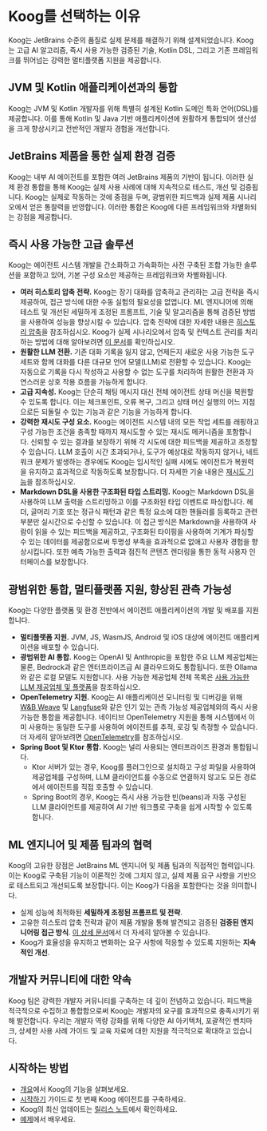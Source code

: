 # Koog를 선택하는 이유

Koog는 JetBrains 수준의 품질로 실제 문제를 해결하기 위해 설계되었습니다. Koog는 고급 AI 알고리즘, 즉시 사용 가능한 검증된 기술, Kotlin DSL, 그리고 기존 프레임워크를 뛰어넘는 강력한 멀티플랫폼 지원을 제공합니다.

## JVM 및 Kotlin 애플리케이션과의 통합

Koog는 JVM 및 Kotlin 개발자를 위해 특별히 설계된 Kotlin 도메인 특화 언어(DSL)를 제공합니다. 이를 통해 Kotlin 및 Java 기반 애플리케이션에 원활하게 통합되어 생산성을 크게 향상시키고 전반적인 개발자 경험을 개선합니다.

## JetBrains 제품을 통한 실제 환경 검증

Koog는 내부 AI 에이전트를 포함한 여러 JetBrains 제품의 기반이 됩니다. 이러한 실제 환경 통합을 통해 Koog는 실제 사용 사례에 대해 지속적으로 테스트, 개선 및 검증됩니다. Koog는 실제로 작동하는 것에 중점을 두며, 광범위한 피드백과 실제 제품 시나리오에서 얻은 통찰력을 반영합니다. 이러한 통합은 Koog에 다른 프레임워크와 차별화되는 강점을 제공합니다.

## 즉시 사용 가능한 고급 솔루션

Koog는 에이전트 시스템 개발을 간소화하고 가속화하는 사전 구축된 조합 가능한 솔루션을 포함하고 있어, 기본 구성 요소만 제공하는 프레임워크와 차별화됩니다.

*   **여러 히스토리 압축 전략.** Koog는 장기 대화를 압축하고 관리하는 고급 전략을 즉시 제공하여, 접근 방식에 대한 수동 실험의 필요성을 없앱니다. ML 엔지니어에 의해 테스트 및 개선된 세밀하게 조정된 프롬프트, 기술 및 알고리즘을 통해 검증된 방법을 사용하여 성능을 향상시킬 수 있습니다. 압축 전략에 대한 자세한 내용은 [히스토리 압축](https://docs.koog.ai/history-compression/)을 참조하십시오. Koog가 실제 시나리오에서 압축 및 컨텍스트 관리를 처리하는 방법에 대해 알아보려면 [이 문서](https://blog.jetbrains.com/ai/2025/07/when-tool-calling-becomes-an-addiction-debugging-llm-patterns-in-koog/)를 확인하십시오.
*   **원활한 LLM 전환.** 기존 대화 기록을 잃지 않고, 언제든지 새로운 사용 가능한 도구 세트와 함께 대화를 다른 대규모 언어 모델(LLM)로 전환할 수 있습니다. Koog는 자동으로 기록을 다시 작성하고 사용할 수 없는 도구를 처리하여 원활한 전환과 자연스러운 상호 작용 흐름을 가능하게 합니다.
*   **고급 지속성.** Koog는 단순히 채팅 메시지 대신 전체 에이전트 상태 머신을 복원할 수 있도록 합니다. 이는 체크포인트, 오류 복구, 그리고 상태 머신 실행의 어느 지점으로든 되돌릴 수 있는 기능과 같은 기능을 가능하게 합니다.
*   **강력한 재시도 구성 요소.** Koog는 에이전트 시스템 내의 모든 작업 세트를 래핑하고 구성 가능한 조건을 충족할 때까지 재시도할 수 있는 재시도 메커니즘을 포함합니다. 신뢰할 수 있는 결과를 보장하기 위해 각 시도에 대한 피드백을 제공하고 조정할 수 있습니다. LLM 호출이 시간 초과되거나, 도구가 예상대로 작동하지 않거나, 네트워크 문제가 발생하는 경우에도 Koog는 임시적인 실패 시에도 에이전트가 복원력을 유지하고 효과적으로 작동하도록 보장합니다. 더 자세한 기술 내용은 [재시도 기능](https://docs.koog.ai/history-compression/)을 참조하십시오.
*   **Markdown DSL을 사용한 구조화된 타입 스트리밍.** Koog는 Markdown DSL을 사용하여 LLM 출력을 스트리밍하고 이를 구조화된 타입 이벤트로 파싱합니다. 헤더, 글머리 기호 또는 정규식 패턴과 같은 특정 요소에 대한 핸들러를 등록하고 관련 부분만 실시간으로 수신할 수 있습니다. 이 접근 방식은 Markdown을 사용하여 사람이 읽을 수 있는 피드백을 제공하고, 구조화된 타이핑을 사용하여 기계가 파싱할 수 있는 데이터를 제공함으로써 투명성 부족을 효과적으로 없애고 사용자 경험을 향상시킵니다. 또한 예측 가능한 출력과 점진적 콘텐츠 렌더링을 통한 동적 사용자 인터페이스를 보장합니다.

## 광범위한 통합, 멀티플랫폼 지원, 향상된 관측 가능성

Koog는 다양한 플랫폼 및 환경 전반에서 에이전트 애플리케이션의 개발 및 배포를 지원합니다.

*   **멀티플랫폼 지원.** JVM, JS, WasmJS, Android 및 iOS 대상에 에이전트 애플리케이션을 배포할 수 있습니다.
*   **광범위한 AI 통합.** Koog는 OpenAI 및 Anthropic을 포함한 주요 LLM 제공업체는 물론, Bedrock과 같은 엔터프라이즈급 AI 클라우드와도 통합됩니다. 또한 Ollama와 같은 로컬 모델도 지원합니다. 사용 가능한 제공업체 전체 목록은 [사용 가능한 LLM 제공업체 및 플랫폼](https://docs.koog.ai/#available-llm-providers-and-platforms)을 참조하십시오.
*   **OpenTelemetry 지원.** Koog는 AI 애플리케이션 모니터링 및 디버깅을 위해 [W&B Weave](https://wandb.ai/site/weave/) 및 [Langfuse](https://langfuse.com/)와 같은 인기 있는 관측 가능성 제공업체와의 즉시 사용 가능한 통합을 제공합니다. 네이티브 OpenTelemetry 지원을 통해 시스템에서 이미 사용하는 동일한 도구를 사용하여 에이전트를 추적, 로깅 및 측정할 수 있습니다. 더 자세히 알아보려면 [OpenTelemetry](https://docs.koog.ai/opentelemetry-support/)를 참조하십시오.
*   **Spring Boot 및 Ktor 통합.** Koog는 널리 사용되는 엔터프라이즈 환경과 통합됩니다.
    *   Ktor 서버가 있는 경우, Koog를 플러그인으로 설치하고 구성 파일을 사용하여 제공업체를 구성하며, LLM 클라이언트를 수동으로 연결하지 않고도 모든 경로에서 에이전트를 직접 호출할 수 있습니다.
    *   Spring Boot의 경우, Koog는 즉시 사용 가능한 빈(beans)과 자동 구성된 LLM 클라이언트를 제공하여 AI 기반 워크플로 구축을 쉽게 시작할 수 있도록 합니다.

## ML 엔지니어 및 제품 팀과의 협력

Koog의 고유한 장점은 JetBrains ML 엔지니어 및 제품 팀과의 직접적인 협력입니다. 이는 Koog로 구축된 기능이 이론적인 것에 그치지 않고, 실제 제품 요구 사항을 기반으로 테스트되고 개선되도록 보장합니다. 이는 Koog가 다음을 포함한다는 것을 의미합니다.

*   실제 성능에 최적화된 **세밀하게 조정된 프롬프트 및 전략**.
*   고유한 히스토리 압축 전략과 같이 제품 개발을 통해 발견되고 검증된 **검증된 엔지니어링 접근 방식**. [이 상세 문서](https://blog.jetbrains.com/ai/2025/07/when-tool-calling-becomes-an-addiction-debugging-llm-patterns-in-koog/)에서 더 자세히 알아볼 수 있습니다.
*   Koog가 효율성을 유지하고 변화하는 요구 사항에 적응할 수 있도록 지원하는 **지속적인 개선**.

## 개발자 커뮤니티에 대한 약속

Koog 팀은 강력한 개발자 커뮤니티를 구축하는 데 깊이 전념하고 있습니다. 피드백을 적극적으로 수집하고 통합함으로써 Koog는 개발자의 요구를 효과적으로 충족시키기 위해 발전합니다. 우리는 개발자 역량 강화를 위해 다양한 AI 아키텍처, 포괄적인 벤치마크, 상세한 사용 사례 가이드 및 교육 자료에 대한 지원을 적극적으로 확대하고 있습니다.

## 시작하는 방법

*   [개요](https://docs.koog.ai/)에서 Koog의 기능을 살펴보세요.
*   [시작하기](https://docs.koog.ai/single-run-agents/) 가이드로 첫 번째 Koog 에이전트를 구축하세요.
*   Koog의 최신 업데이트는 [릴리스 노트](https://github.com/JetBrains/koog/blob/main/CHANGELOG.md)에서 확인하세요.
*   [예제](https://docs.koog.ai/examples/)에서 배우세요.